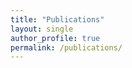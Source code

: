 ```yaml
---
title: "Publications"
layout: single
author_profile: true
permalink: /publications/
---
```


<!-- {% bibliography --file references %} -->